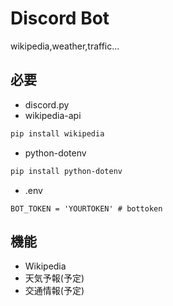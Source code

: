 # Discord Bot
wikipedia,weather,traffic...
## 必要
- discord.py
- wikipedia-api
```bash
pip install wikipedia
```
- python-dotenv
```bash
pip install python-dotenv
```
- .env
```.env
BOT_TOKEN = 'YOURTOKEN' # bottoken
```
## 機能
- Wikipedia
- 天気予報(予定)
- 交通情報(予定)